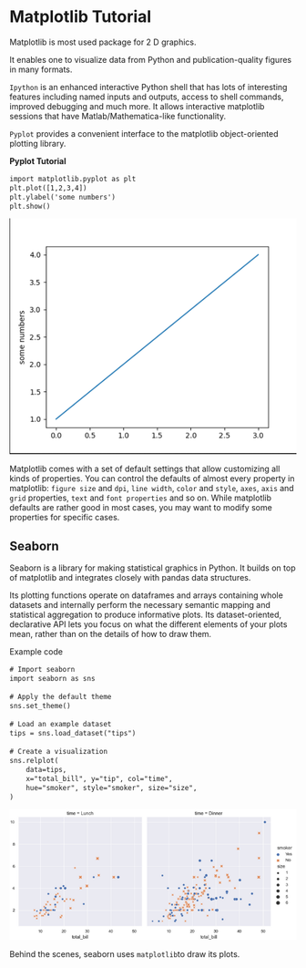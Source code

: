 # Matplotlib Tutorial

Matplotlib is most used package for 2 D graphics.

It enables one to visualize data from Python and publication-quality figures in many formats.

`Ipython`  is an enhanced interactive Python shell that has lots of interesting features including named inputs and outputs, access to shell commands, improved debugging and much more. It allows interactive matplotlib sessions that have Matlab/Mathematica-like functionality.

`Pyplot` provides a convenient interface to the matplotlib object-oriented plotting library.

**Pyplot Tutorial**

```
import matplotlib.pyplot as plt
plt.plot([1,2,3,4])
plt.ylabel('some numbers')
plt.show()
```
![Plot Image](/images/plot_simple.png)

Matplotlib comes with a set of default settings that allow customizing all kinds of properties. You can control the defaults of almost every property in matplotlib: `figure size` and `dpi`, `line width`, `color` and `style`, `axes`, `axis` and `grid` properties, `text` and `font properties` and so on. While matplotlib defaults are rather good in most cases, you may want to modify some properties for specific cases.

## Seaborn

Seaborn is a library for making statistical graphics in Python. It builds on top of matplotlib and integrates closely with pandas data structures.

Its plotting functions operate on dataframes and arrays containing whole datasets and internally perform the necessary semantic mapping and statistical aggregation to produce informative plots. Its dataset-oriented, declarative API lets you focus on what the different elements of your plots mean, rather than on the details of how to draw them.

Example code

```
# Import seaborn
import seaborn as sns

# Apply the default theme
sns.set_theme()

# Load an example dataset
tips = sns.load_dataset("tips")

# Create a visualization
sns.relplot(
    data=tips,
    x="total_bill", y="tip", col="time",
    hue="smoker", style="smoker", size="size",
)
```

![Outcome](/images/outcome.png)

Behind the scenes, seaborn uses `matplotlib`to draw its plots.